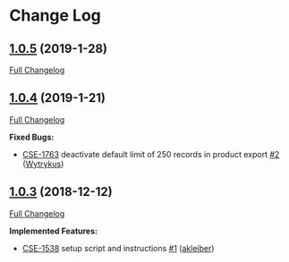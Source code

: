# Change Log

## [1.0.5](https://github.com/8select/oxid-plugin-sob/tree/1.0.5) (2019-1-28)

[Full Changelog](https://github.com/8select/oxid-plugin-sob/compare/1.0.4...1.0.5)

## [1.0.4](https://github.com/8select/oxid-plugin-sob/tree/1.0.4) (2019-1-21)

[Full Changelog](https://github.com/8select/oxid-plugin-sob/compare/1.0.3...1.0.4)

**Fixed Bugs:**

- [CSE-1763](https://8select.atlassian.net/browse/CSE-1763) deactivate default limit of 250 records in product export [\#2](https://github.com/8select/oxid-plugin-sob/pull/2) ([Wytrykus](https://github.com/Wytrykus))

## [1.0.3](https://github.com/8select/oxid-plugin-sob/tree/1.0.3) (2018-12-12)

[Full Changelog](https://github.com/8select/oxid-plugin-sob/compare/9aa5c6b...1.0.3)

**Implemented Features:**

- [CSE-1538](https://8select.atlassian.net/browse/CSE-1538) setup script and instructions [\#1](https://github.com/8select/oxid-plugin-sob/pull/1) ([akleiber](https://github.com/akleiber))
